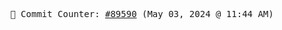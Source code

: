 <p align="center">
    <samp>
        📮 Commit Counter: <a href="https://github.com/Javascript-void0/Javascript-void0/commits/main">#89590</a> (May 03, 2024 @ 11:44 AM)
    </samp>
</p>